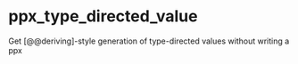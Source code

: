# ppx_type_directed_value
Get [@@deriving]-style generation of type-directed values without writing a ppx
